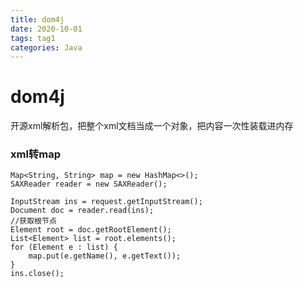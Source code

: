 ```yaml
---
title: dom4j
date: 2020-10-01
tags: tag1
categories: Java
---
```


# dom4j
开源xml解析包，把整个xml文档当成一个对象，把内容一次性装载进内存
### xml转map
	Map<String, String> map = new HashMap<>();
	SAXReader reader = new SAXReader();
	
	InputStream ins = request.getInputStream();
	Document doc = reader.read(ins);
	//获取根节点
	Element root = doc.getRootElement();
	List<Element> list = root.elements();
	for (Element e : list) {
		map.put(e.getName(), e.getText());
	}
	ins.close();